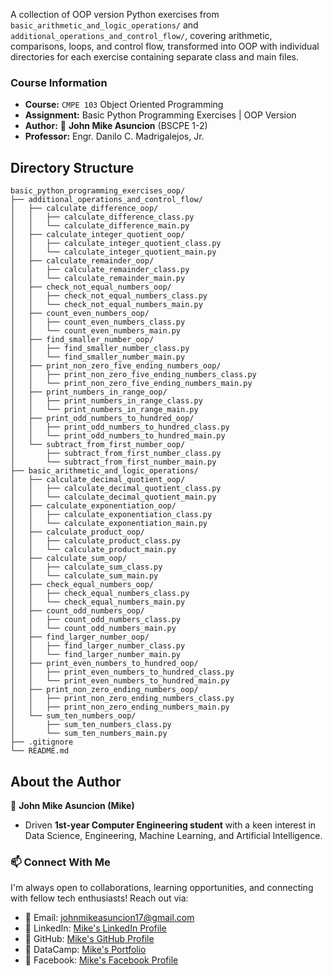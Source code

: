 A collection of OOP version Python exercises from `basic_arithmetic_and_logic_operations/` and `additional_operations_and_control_flow/`, covering arithmetic, comparisons, loops, and control flow, transformed into OOP with individual directories for each exercise containing separate class and main files.

### Course Information

- **Course:** `CMPE 103` Object Oriented Programming
- **Assignment:** Basic Python Programming Exercises | OOP Version
- **Author:** :ninja: **John Mike Asuncion** (BSCPE 1-2)
- **Professor:** Engr. Danilo C. Madrigalejos, Jr.

## Directory Structure

```
basic_python_programming_exercises_oop/
├── additional_operations_and_control_flow/
│   ├── calculate_difference_oop/
│   │   ├── calculate_difference_class.py
│   │   └── calculate_difference_main.py
│   ├── calculate_integer_quotient_oop/
│   │   ├── calculate_integer_quotient_class.py
│   │   └── calculate_integer_quotient_main.py
│   ├── calculate_remainder_oop/
│   │   ├── calculate_remainder_class.py
│   │   └── calculate_remainder_main.py
│   ├── check_not_equal_numbers_oop/
│   │   ├── check_not_equal_numbers_class.py
│   │   └── check_not_equal_numbers_main.py
│   ├── count_even_numbers_oop/
│   │   ├── count_even_numbers_class.py
│   │   └── count_even_numbers_main.py
│   ├── find_smaller_number_oop/
│   │   ├── find_smaller_number_class.py
│   │   └── find_smaller_number_main.py
│   ├── print_non_zero_five_ending_numbers_oop/
│   │   ├── print_non_zero_five_ending_numbers_class.py
│   │   └── print_non_zero_five_ending_numbers_main.py
│   ├── print_numbers_in_range_oop/
│   │   ├── print_numbers_in_range_class.py
│   │   └── print_numbers_in_range_main.py
│   ├── print_odd_numbers_to_hundred_oop/
│   │   ├── print_odd_numbers_to_hundred_class.py
│   │   └── print_odd_numbers_to_hundred_main.py
│   └── subtract_from_first_number_oop/
│       ├── subtract_from_first_number_class.py
│       └── subtract_from_first_number_main.py
├── basic_arithmetic_and_logic_operations/
│   ├── calculate_decimal_quotient_oop/
│   │   ├── calculate_decimal_quotient_class.py
│   │   └── calculate_decimal_quotient_main.py
│   ├── calculate_exponentiation_oop/
│   │   ├── calculate_exponentiation_class.py
│   │   └── calculate_exponentiation_main.py
│   ├── calculate_product_oop/
│   │   ├── calculate_product_class.py
│   │   └── calculate_product_main.py
│   ├── calculate_sum_oop/
│   │   ├── calculate_sum_class.py
│   │   └── calculate_sum_main.py
│   ├── check_equal_numbers_oop/
│   │   ├── check_equal_numbers_class.py
│   │   └── check_equal_numbers_main.py
│   ├── count_odd_numbers_oop/
│   │   ├── count_odd_numbers_class.py
│   │   └── count_odd_numbers_main.py
│   ├── find_larger_number_oop/
│   │   ├── find_larger_number_class.py
│   │   └── find_larger_number_main.py
│   ├── print_even_numbers_to_hundred_oop/
│   │   ├── print_even_numbers_to_hundred_class.py
│   │   └── print_even_numbers_to_hundred_main.py
│   ├── print_non_zero_ending_numbers_oop/
│   │   ├── print_non_zero_ending_numbers_class.py
│   │   ├── print_non_zero_ending_numbers_main.py
│   └── sum_ten_numbers_oop/
│       ├── sum_ten_numbers_class.py
│       └── sum_ten_numbers_main.py
├── .gitignore
└── README.md
```

## About the Author

🥷 **John Mike Asuncion (Mike)**

- Driven **1st-year Computer Engineering student** with a keen interest in Data Science, Engineering, Machine Learning, and Artificial Intelligence.

### 📫 Connect With Me
I'm always open to collaborations, learning opportunities, and connecting with fellow tech enthusiasts! Reach out via:  
- 📧 Email: [johnmikeasuncion17@gmail.com](mailto:johnmikeasuncion17@gmail.com)
- 🔗 LinkedIn: [Mike's LinkedIn Profile](https://www.linkedin.com/in/john-mike-asuncion-a44232320/)
- 🔗 GitHub: [Mike's GitHub Profile](https://github.com/johnmikx)
- 💼 DataCamp: [Mike's Portfolio](https://www.datacamp.com/portfolio/johnmikeasuncion17)
- 🔗 Facebook: [Mike's Facebook Profile](https://www.facebook.com/mikekaizennn)